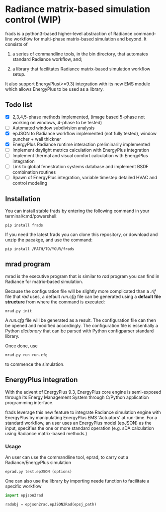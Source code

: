 # Radiance matrix-based simulation control (WIP)

frads is a python3-based higher-level abstraction of Radiance command-line workflow for multi-phase matrix-based simulation and beyond. It consists of 

1) a series of commandline tools, in the bin directory, that automates standard Radiance workflow, and;

2) a library that facilitates Radiance matrix-based simulation workflow setup.

It also support EnergyPlus(>=9.3) integration with its new EMS module which allows EnergyPlus to be used as a library.

## Todo list
- [x] 2,3,4,5-phase methods implemented, (image based 5-phase not working on windows, 4-phase to be tested)
- [ ] Automated window subdivision analysis
- [x] epJSON to Radiance workflow implemented (not fully tested), window puncher + wall thickner
- [x] EnergyPlus Radiance runtime interaction preliminarily implemented
- [ ] Implement daylight metrics calculation with EnergyPlus integration
- [ ] Implement thermal and visual comfort calculation with EnergyPlus integration
- [ ] Link to global fenestration systems database and implement BSDF combination routines
- [ ] Spawn of EnergyPlus integration, variable timestep detailed HVAC and control modeling

## Installation

You can install stable frads by entering the following command in your terminal/cmd/powershell:

```
pip install frads
```
If you need the latest frads you can clone this repository, or download and unzip the pacakge, and use the command:
```
pip install /PATH/TO/YOUR/frads
```



## mrad program
mrad is the executive program that is similar to *rad* program you can find in Radiance for matrix-based simulation.

Because the configuration file will be slightly more complicated than a *.rif* file that *rad* uses, a default *run.cfg* file can be generated using a **default file structure** from where the command is executed:
```
mrad.py init
```
A *run.cfg* file will be generated as a result. The configuration file can then be opened and modified accordingly. The configuration file is essentially a Python *dictionary* that can be parsed with Python configparser standard library.

Once done, use
```
mrad.py run run.cfg
```
to commence the simulation.


## EnergyPlus integration
With the advent of EnergyPlus 9.3, EnergyPlus core engine is semi-exposed through its Energy Management System through C/Python application programming interface.


frads leverage this new feature to integrate Radiance simulation engine with EnergyPlus by manipulating EnergyPlus EMS 'Actuators' at run-time. For a standard workflow, an user uses an EnergyPlus model (epJSON) as the input, specifies the one or more standard operation (e.g. sDA calculation using Radiance matrix-based methods.)
### Usage
An user can use the commandline tool, eprad, to carry out a Radiance/EnergyPlus simulation
```
eprad.py test.epJSON (options)
```
One can also use the library by importing neede function to facilitate a specific workflow
```python
import epjson2rad

radobj = epjson2rad.epJSON2Rad(epsj_path)
```
